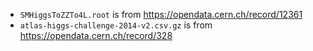 - `SMHiggsToZZTo4L.root` is from https://opendata.cern.ch/record/12361
- `atlas-higgs-challenge-2014-v2.csv.gz` is from https://opendata.cern.ch/record/328
